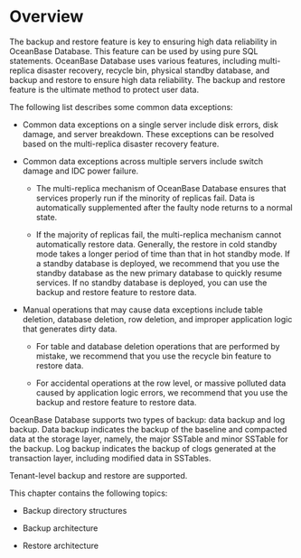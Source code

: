 # Overview

The backup and restore feature is key to ensuring high data reliability in OceanBase Database. This feature can be used by using pure SQL statements. OceanBase Database uses various features, including multi-replica disaster recovery, recycle bin, physical standby database, and backup and restore to ensure high data reliability. The backup and restore feature is the ultimate method to protect user data.

The following list describes some common data exceptions:

* Common data exceptions on a single server include disk errors, disk damage, and server breakdown. These exceptions can be resolved based on the multi-replica disaster recovery feature.

* Common data exceptions across multiple servers include switch damage and IDC power failure.

   * The multi-replica mechanism of OceanBase Database ensures that services properly run if the minority of replicas fail. Data is automatically supplemented after the faulty node returns to a normal state.

   * If the majority of replicas fail, the multi-replica mechanism cannot automatically restore data. Generally, the restore in cold standby mode takes a longer period of time than that in hot standby mode. If a standby database is deployed, we recommend that you use the standby database as the new primary database to quickly resume services. If no standby database is deployed, you can use the backup and restore feature to restore data.

* Manual operations that may cause data exceptions include table deletion, database deletion, row deletion, and improper application logic that generates dirty data.

   * For table and database deletion operations that are performed by mistake, we recommend that you use the recycle bin feature to restore data.

   * For accidental operations at the row level, or massive polluted data caused by application logic errors, we recommend that you use the backup and restore feature to restore data.

OceanBase Database supports two types of backup: data backup and log backup. Data backup indicates the backup of the baseline and compacted data at the storage layer, namely, the major SSTable and minor SSTable for the backup. Log backup indicates the backup of clogs generated at the transaction layer, including modified data in SSTables.

Tenant-level backup and restore are supported.

This chapter contains the following topics:

* Backup directory structures

* Backup architecture

* Restore architecture
